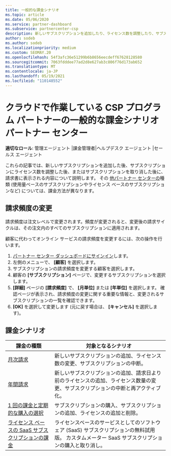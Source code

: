 ```yaml
---
title: 一般的な課金シナリオ
ms.topic: article
ms.date: 05/06/2020
ms.service: partner-dashboard
ms.subservice: partnercenter-csp
description: 新しいサブスクリプションを追加したり、ライセンス数を調整したり、サブスクリプションを取り消したりするときに、課金を確認します。 使用量ベースとライセンスベースのサブスクリプションの違いを確認します。
author: sodeb
ms.author: sodeb
ms.localizationpriority: medium
ms.custom: SEOMAY.20
ms.openlocfilehash: 54f3afc36e51299b6b8656eecdeff67628128580
ms.sourcegitcommit: 7063fdddee77ad2d8e627ab3c806f76d173ab652
ms.translationtype: MT
ms.contentlocale: ja-JP
ms.lasthandoff: 05/19/2021
ms.locfileid: "110148552"
---
```

# <a name="common-billing-scenarios-for-csp-program-partners-working-in-partner-center"></a>クラウドで作業している CSP プログラム パートナーの一般的な課金シナリオパートナー センター

**適切なロール**: 管理エージェント |課金管理者|ヘルプデスク エージェント |セールス エージェント

これらの記事では、新しいサブスクリプションを追加した後、サブスクリプションにライセンス数を調整した後、またはサブスクリプションを取り消した後に、請求書に表示される内容について説明します。 その [他パートナー センターの](./billing-basics.md)種類 (使用量ベースのサブスクリプションやライセンス ベースのサブスクリプションなど) については、課金方法が異なります。


## <a name="change-billing-frequency"></a>請求頻度の変更

請求頻度は注文レベルで変更されます。頻度が変更されると、変更後の請求サイクルは、その注文内のすべてのサブスクリプションに適用されます。 

顧客に代わってオンライン サービスの請求頻度を変更するには、次の操作を行います。

1. [パートナー センター ダッシュボードにサインイン](https://partner.microsoft.com/dashboard/home)します。
2. 左側のメニューで、 **[顧客]** を選択します。
3. サブスクリプションの請求頻度を変更する顧客を選択します。
4. 顧客の **[サブスクリプション]** ページで、変更するサブスクリプションを選択します。
5. **[詳細]** ページの **[請求頻度]** で、 **[月単位]** または **[年単位]** を選択します。 確認ページが表示され、請求頻度の変更に関する重要な情報と、変更されるサブスクリプションの一覧を確認できます。
6. **[OK]** を選択して変更します (元に戻す場合は、 **[キャンセル]** を選択します)。

## <a name="billing-scenarios"></a>課金シナリオ

| 課金の種類 | 対象となるシナリオ |
| --------------- | ----------------- |
| [月次請求](common-billing-scenarios-monthly.md) | 新しいサブスクリプションの追加、ライセンス数の変更、サブスクリプションの中断。 |
| [年間請求](common-billing-scenarios-annual.md) | 新しいサブスクリプションの追加、請求日より前のライセンスの追加、ライセンス数量の変更、サブスクリプションの中断と再アクティブ化。 |
| [1 回の課金と定期的な購入の選択](common-billing-scenarios-onetime-recurring.md) | サブスクリプションの購入、サブスクリプションの追加、ライセンスの追加と削除。 |
| [ライセンス ベースの SaaS サブスクリプションの課金](common-billing-scenarios-saas.md) | ライセンスベースのサービスとしてのソフトウェア (SaaS) サブスクリプションの無料試用版。 カスタムメーター SaaS サブスクリプションの購入と取り消し。 |